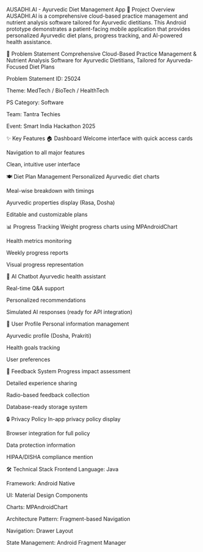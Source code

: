 AUSADHI.AI - Ayurvedic Diet Management App
📱 Project Overview
AUSADHI.AI is a comprehensive cloud-based practice management and nutrient analysis software tailored for Ayurvedic dietitians. This Android prototype demonstrates a patient-facing mobile application that provides personalized Ayurvedic diet plans, progress tracking, and AI-powered health assistance.

🎯 Problem Statement
Comprehensive Cloud-Based Practice Management & Nutrient Analysis Software for Ayurvedic Dietitians, Tailored for Ayurveda-Focused Diet Plans

Problem Statement ID: 25024

Theme: MedTech / BioTech / HealthTech

PS Category: Software

Team: Tantra Techies

Event: Smart India Hackathon 2025

✨ Key Features
🏠 Dashboard
Welcome interface with quick access cards

Navigation to all major features

Clean, intuitive user interface

🍽️ Diet Plan Management
Personalized Ayurvedic diet charts

Meal-wise breakdown with timings

Ayurvedic properties display (Rasa, Dosha)

Editable and customizable plans

📊 Progress Tracking
Weight progress charts using MPAndroidChart

Health metrics monitoring

Weekly progress reports

Visual progress representation

🤖 AI Chatbot
Ayurvedic health assistant

Real-time Q&A support

Personalized recommendations

Simulated AI responses (ready for API integration)

👤 User Profile
Personal information management

Ayurvedic profile (Dosha, Prakriti)

Health goals tracking

User preferences

💬 Feedback System
Progress impact assessment

Detailed experience sharing

Radio-based feedback collection

Database-ready storage system

🔒 Privacy Policy
In-app privacy policy display

Browser integration for full policy

Data protection information

HIPAA/DISHA compliance mention

🛠️ Technical Stack
Frontend
Language: Java

Framework: Android Native

UI: Material Design Components

Charts: MPAndroidChart

Architecture
Pattern: Fragment-based Navigation

Navigation: Drawer Layout

State Management: Android Fragment Manager
